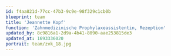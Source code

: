 ```yaml
---
id: f4aa821d-77cc-47b3-9c9e-98f329c1cb0b
blueprint: team
title: 'Jeannette Kopf'
function: 'Zahnmedizinische Prophylaxeassistentin, Rezeption'
updated_by: 8c9816a1-2d9a-4b41-8090-aae253815de3
updated_at: 1693336020
portrait: team/zvk_18.jpg
---
```

